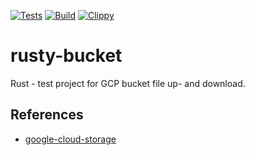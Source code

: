[![Tests](https://github.com/michelm/rusty-bucket/actions/workflows/tests.yml/badge.svg)](https://github.com/michelm/rusty-bucket/actions/workflows/tests.yml)
[![Build](https://github.com/michelm/rusty-bucket/actions/workflows/build.yml/badge.svg)](https://github.com/michelm/rusty-bucket/actions/workflows/build.yml)
[![Clippy](https://github.com/michelm/rusty-bucket/actions/workflows/lint.yml/badge.svg)](https://github.com/michelm/rusty-bucket/actions/workflows/lint.yml)

# rusty-bucket

Rust - test project for GCP bucket file up- and download.

## References

* [google-cloud-storage](https://crates.io/crates/google-cloud-storage)
